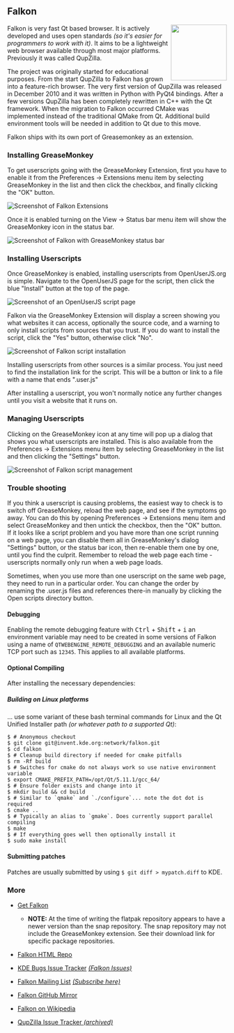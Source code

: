 ## Falkon
<img src="https://raw.githubusercontent.com/wiki/OpenUserJS/OpenUserJS.org/images/falkon_icon.min.svg?sanitize=true" width="128" height="128" align="right">

Falkon is very fast Qt based browser. It is actively developed and uses open standards *(so it's easier for programmers to work with it)*. It aims to be a lightweight web browser available through most major platforms. Previously it was called QupZilla.

The project was originally started for educational purposes. From the start QupZilla to Falkon has grown into a feature-rich browser. The very first version of QupZilla was released in December 2010 and it was written in Python with PyQt4 bindings. After a few versions QupZilla has been completely rewritten in C++ with the Qt framework. When the migration to Falkon occurred CMake was implemented instead of the traditional QMake from Qt. Additional build environment tools will be needed in addition to Qt due to this move.

Falkon ships with its own port of Greasemonkey as an extension.

### Installing GreaseMonkey

To get userscripts going with the GreaseMonkey Extension, first you have to enable it from the Preferences &rarr; Extensions menu item by selecting GreaseMonkey in the list and then click the checkbox, and finally clicking the "OK" button.

![Screenshot of Falkon Extensions][falkonExtensionsScreenshot]

Once it is enabled turning on the View &rarr; Status bar menu item will show the GreaseMonkey icon in the status bar.

![Screenshot of Falkon with GreaseMonkey status bar][falkonScreenshot3]

### Installing Userscripts

Once GreaseMonkey is enabled, installing userscripts from OpenUserJS.org is simple. Navigate to the OpenUserJS page for the script, then click the blue "Install" button at the top of the page.

![Screenshot of an OpenUserJS script page][oujsScriptPageScreenshot1]

Falkon via the GreaseMonkey Extension will display a screen showing you what websites it can access, optionally the source code, and a warning to only install scripts from sources that you trust. If you do want to install the script, click the "Yes" button, otherwise click "No".

![Screenshot of Falkon script installation][falkonScreenshot4]

Installing userscripts from other sources is a similar process. You just need to find the installation link for the script. This will be a button or link to a file with a name that ends ".user.js"

After installing a userscript, you won't normally notice any further changes until you visit a website that it runs on.

### Managing Userscripts

Clicking on the GreaseMonkey icon at any time will pop up a dialog that shows you what userscripts are installed. This is also available from the Preferences &rarr; Extensions menu item by selecting GreaseMonkey in the list and then clicking the "Settings" button.

![Screenshot of Falkon script management][falkonScreenshot5]

### Trouble shooting

If you think a userscript is causing problems, the easiest way to check is to switch off GreaseMonkey, reload the web page, and see if the symptoms go away. You can do this by opening Preferences &rarr; Extensions menu item and select GreaseMonkey and then untick the checkbox, then the "OK" button. If it looks like a script problem and you have more than one script running on a web page, you can disable them all in GreaseMonkey's dialog "Settings" button, or the status bar icon, then re-enable them one by one, until you find the culprit. Remember to reload the web page each time - userscripts normally only run when a web page loads.

Sometimes, when you use more than one userscript on the same web page, they need to run in a particular order. You can change the order by renaming the .user.js files and references there-in manually by clicking the Open scripts directory button.

#### Debugging

Enabling the remote debugging feature with <kbd>Ctrl</kbd> + <kbd>Shift</kbd> + <kbd>i</kbd> an environment variable may need to be created in some versions of Falkon using a name of `QTWEBENGINE_REMOTE_DEBUGGING` and an available numeric TCP port such as `12345`. This applies to all available platforms.

#### Optional Compiling

After installing the necessary dependencies:

##### Building on Linux platforms
... use some variant of these bash terminal commands for Linux and the Qt Unified Installer path *(or whatever path to a supported Qt)*:

``` sh-session
$ # Anonymous checkout
$ git clone git@invent.kde.org:network/falkon.git
$ cd falkon
$ # Cleanup build directory if needed for cmake pitfalls
$ rm -Rf build
$ # Switches for cmake do not always work so use native environment variable
$ export CMAKE_PREFIX_PATH=/opt/Qt/5.11.1/gcc_64/
$ # Ensure folder exists and change into it
$ mkdir build && cd build
$ # Similar to `qmake` and `./configure`... note the dot dot is required
$ cmake ..
$ # Typically an alias to `gmake`. Does currently support parallel compiling
$ make
$ # If everything goes well then optionally install it
$ sudo make install
```

#### Submitting patches

Patches are usually submitted by using `$ git diff > mypatch.diff` to KDE.


### More

* [Get Falkon][falkonBrowser]
  * **NOTE:** At the time of writing the flatpak repository appears to have a newer version than the snap repository. The snap repository may not include the GreaseMonkey extension. See their download link for specific package repositories.
* [Falkon HTML Repo][falkonHTMLRepo]
* [KDE Bugs Issue Tracker][kdeIssueTracker] [*(Falkon Issues)*][kdeIssueTrackerFalkonIssues]
* [Falkon Mailing List][falkonMailingList] [*(Subscribe here)*][falkonMailingListSubscribe]
* [Falkon GitHub Mirror][falkonGHMirror]
* [Falkon on Wikipedia][wikipediaFalkon]


* [QupZilla Issue Tracker *(archived)*][qupzillaIssueTracker]

[githubFavicon]: https://assets-cdn.github.com/favicon.ico
[oujsFavicon]: https://raw.githubusercontent.com/OpenUserJs/OpenUserJS.org/master/public/images/favicon16.png
[falkonExtensionsScreenshot]: https://raw.githubusercontent.com/wiki/OpenUserJS/OpenUserJS.org/images/falkon1.gif "Enabling the GreaseMonkey Extension"
[oujsScriptPageScreenshot1]: https://raw.githubusercontent.com/wiki/OpenUserJS/OpenUserJS.org/images/openuserjs_script.gif "Ready to install a script"
[falkonScreenshot3]: https://raw.githubusercontent.com/wiki/OpenUserJS/OpenUserJS.org/images/falkon3.png "Falkon start page with GreaseMoneky enabled"
[falkonScreenshot4]: https://raw.githubusercontent.com/wiki/OpenUserJS/OpenUserJS.org/images/falkon4.gif "Installing a script"
[falkonScreenshot5]: https://raw.githubusercontent.com/wiki/OpenUserJS/OpenUserJS.org/images/falkon5.png "Script management"

[falkonBrowser]: https://www.falkon.org/
[falkonHTMLRepo]: https://invent.kde.org/network/falkon
[kdeIssueTracker]: https://bugs.kde.org/
[kdeIssueTrackerFalkonIssues]: https://bugs.kde.org/buglist.cgi?product=Falkon
[falkonMailingList]: mailto:falkon@kde.org
[falkonMailingListSubscribe]: https://mail.kde.org/mailman/listinfo/falkon
[falkonGHMirror]: https://github.com/KDE/falkon
[wikipediaFalkon]: https://www.wikipedia.org/wiki/Falkon

[qupzillaIssueTracker]: https://github.com/QupZilla/qupzilla/issues
